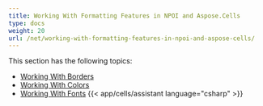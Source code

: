 ```yaml
---
title: Working With Formatting Features in NPOI and Aspose.Cells
type: docs
weight: 20
url: /net/working-with-formatting-features-in-npoi-and-aspose-cells/
---
```


This section has the following topics:

- [Working With Borders](/cells/net/working-with-borders/)
- [Working With Colors](/cells/net/working-with-colors/)
- [Working With Fonts](/cells/net/working-with-fonts/)
{{< app/cells/assistant language="csharp" >}}